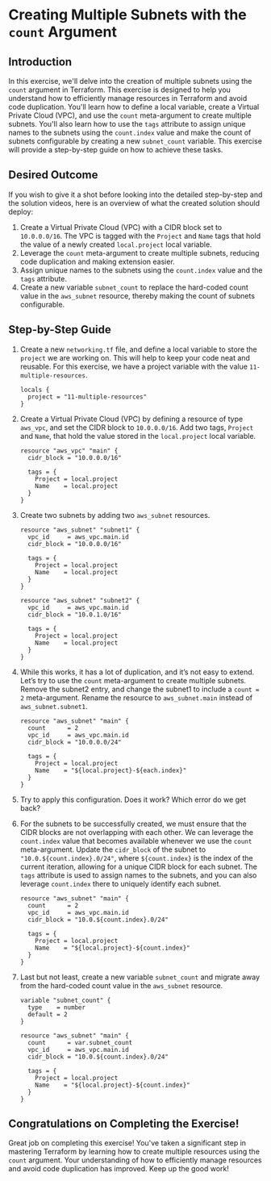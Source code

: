 # Creating Multiple Subnets with the `count` Argument

## Introduction

In this exercise, we'll delve into the creation of multiple subnets using the `count` argument in Terraform. This exercise is designed to help you understand how to efficiently manage resources in Terraform and avoid code duplication. You'll learn how to define a local variable, create a Virtual Private Cloud (VPC), and use the `count` meta-argument to create multiple subnets. You'll also learn how to use the `tags` attribute to assign unique names to the subnets using the `count.index` value and make the count of subnets configurable by creating a new `subnet_count` variable. This exercise will provide a step-by-step guide on how to achieve these tasks.

## Desired Outcome

If you wish to give it a shot before looking into the detailed step-by-step and the solution videos, here is an overview of what the created solution should deploy:

1. Create a Virtual Private Cloud (VPC) with a CIDR block set to `10.0.0.0/16`. The VPC is tagged with the `Project` and `Name` tags that hold the value of a newly created `local.project` local variable.
2. Leverage the `count` meta-argument to create multiple subnets, reducing code duplication and making extension easier.
3. Assign unique names to the subnets using the `count.index` value and the `tags` attribute.
4. Create a new variable `subnet_count` to replace the hard-coded count value in the `aws_subnet` resource, thereby making the count of subnets configurable.

## Step-by-Step Guide

1. Create a new `networking.tf` file, and define a local variable to store the `project` we are working on. This will help to keep your code neat and reusable. For this exercise, we have a project variable with the value `11-multiple-resources`.

    ```
    locals {
      project = "11-multiple-resources"
    }
    ```

2. Create a Virtual Private Cloud (VPC) by defining a resource of type `aws_vpc`, and set the CIDR block to `10.0.0.0/16`. Add two tags, `Project` and `Name`, that hold the value stored in the `local.project` local variable.

    ```
    resource "aws_vpc" "main" {
      cidr_block = "10.0.0.0/16"

      tags = {
        Project = local.project
        Name    = local.project
      }
    }
    ```

3. Create two subnets by adding two `aws_subnet` resources.

    ```
    resource "aws_subnet" "subnet1" {
      vpc_id     = aws_vpc.main.id
      cidr_block = "10.0.0.0/16"

      tags = {
        Project = local.project
        Name    = local.project
      }
    }

    resource "aws_subnet" "subnet2" {
      vpc_id     = aws_vpc.main.id
      cidr_block = "10.0.1.0/16"

      tags = {
        Project = local.project
        Name    = local.project
      }
    }
    ```

4. While this works, it has a lot of duplication, and it’s not easy to extend. Let’s try to use the `count` meta-argument to create multiple subnets. Remove the subnet2 entry, and change the subnet1 to include a `count = 2` meta-argument. Rename the resource to `aws_subnet.main` instead of `aws_subnet.subnet1`.

    ```
    resource "aws_subnet" "main" {
      count      = 2
      vpc_id     = aws_vpc.main.id
      cidr_block = "10.0.0.0/24"

      tags = {
        Project = local.project
        Name    = "${local.project}-${each.index}"
      }
    }

    ```

5. Try to apply this configuration. Does it work? Which error do we get back?
6. For the subnets to be successfully created, we must ensure that the CIDR blocks are not overlapping with each other. We can leverage the `count.index` value that becomes available whenever we use the `count` meta-argument. Update the `cidr_block` of the subnet to `"10.0.${count.index}.0/24"`, where `${count.index}` is the index of the current iteration, allowing for a unique CIDR block for each subnet. The `tags` attribute is used to assign names to the subnets, and you can also leverage `count.index` there to uniquely identify each subnet.

    ```
    resource "aws_subnet" "main" {
      count      = 2
      vpc_id     = aws_vpc.main.id
      cidr_block = "10.0.${count.index}.0/24"

      tags = {
        Project = local.project
        Name    = "${local.project}-${count.index}"
      }
    }
    ```

7. Last but not least, create a new variable `subnet_count` and migrate away from the hard-coded count value in the `aws_subnet` resource.

    ```
    variable "subnet_count" {
      type    = number
      default = 2
    }

    resource "aws_subnet" "main" {
      count      = var.subnet_count
      vpc_id     = aws_vpc.main.id
      cidr_block = "10.0.${count.index}.0/24"

      tags = {
        Project = local.project
        Name    = "${local.project}-${count.index}"
      }
    }
    ```

## Congratulations on Completing the Exercise!

Great job on completing this exercise! You've taken a significant step in mastering Terraform by learning how to create multiple resources using the `count` argument. Your understanding of how to efficiently manage resources and avoid code duplication has improved. Keep up the good work!
